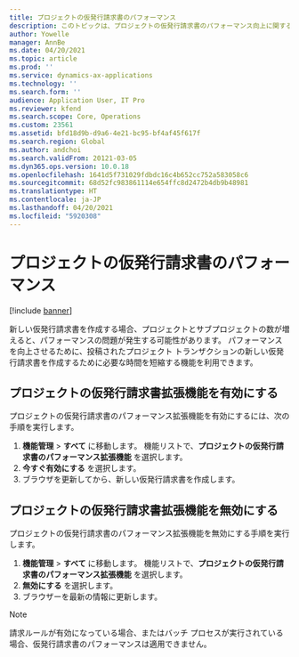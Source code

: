 ```yaml
---
title: プロジェクトの仮発行請求書のパフォーマンス
description: このトピックは、プロジェクトの仮発行請求書のパフォーマンス向上に関する情報を提供します。
author: Yowelle
manager: AnnBe
ms.date: 04/20/2021
ms.topic: article
ms.prod: ''
ms.service: dynamics-ax-applications
ms.technology: ''
ms.search.form: ''
audience: Application User, IT Pro
ms.reviewer: kfend
ms.search.scope: Core, Operations
ms.custom: 23561
ms.assetid: bfd18d9b-d9a6-4e21-bc95-bf4af45f617f
ms.search.region: Global
ms.author: andchoi
ms.search.validFrom: 20121-03-05
ms.dyn365.ops.version: 10.0.18
ms.openlocfilehash: 1641d5f731029fdbdc16c4b652cc752a583058c6
ms.sourcegitcommit: 68d52fc983861114e654ffc8d2472b4db9b48981
ms.translationtype: HT
ms.contentlocale: ja-JP
ms.lasthandoff: 04/20/2021
ms.locfileid: "5920308"
---
```

# <a name="project-invoice-proposal-performance"></a>プロジェクトの仮発行請求書のパフォーマンス

[!include [banner](../includes/banner.md)]

新しい仮発行請求書を作成する場合、プロジェクトとサブプロジェクトの数が増えると、パフォーマンスの問題が発生する可能性があります。 パフォーマンスを向上させるために、投稿されたプロジェクト トランザクションの新しい仮発行請求書を作成するために必要な時間を短縮する機能を利用できます。

## <a name="enable-project-invoice-proposal-performance-enhancement"></a>プロジェクトの仮発行請求書拡張機能を有効にする
プロジェクトの仮発行請求書のパフォーマンス拡張機能を有効にするには、次の手順を実行します。

1.  **機能管理** > **すべて** に移動します。 機能リストで、**プロジェクトの仮発行請求書のパフォーマンス拡張機能** を選択します。
2.  **今すぐ有効にする** を選択します。
3.  ブラウザを更新してから、新しい仮発行請求書を作成します。

## <a name="turn-off-project-invoice-proposal-performance-enhancement"></a>プロジェクトの仮発行請求書拡張機能を無効にする
プロジェクトの仮発行請求書のパフォーマンス拡張機能を無効にする手順を実行します。

1.  **機能管理** > **すべて** に移動します。 機能リストで、**プロジェクトの仮発行請求書のパフォーマンス拡張機能** を選択します。
2.  **無効にする** を選択します。
3.  ブラウザーを最新の情報に更新します。

> [!NOTE]
> 請求ルールが有効になっている場合、またはバッチ プロセスが実行されている場合、仮発行請求書のパフォーマンスは適用できません。
